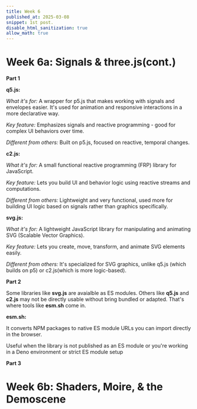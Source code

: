 ```yaml
---
title: Week 6 
published_at: 2025-03-08
snippet: 1st post.
disable_html_sanitization: true
allow_math: true
---
```


# Week 6a: Signals & three.js(cont.)

**Part 1**

**q5.js:**

*What it's for:* A wrapper for p5.js that makes working with signals and envelopes easier. It's used for animation and responsive interactions in a more declarative way.

*Key feature:* Emphasizes signals and reactive programming - good for complex UI behaviors over time. 

*Different from others:* Built on p5.js, focused on reactive, temporal changes.

**c2.js:**

*What it's for:* A small functional reactive programming (FRP) library for JavaScript.

*Key feature:* Lets you build UI and behavior logic using reactive streams and computations.

*Different from others:* Lightweight and very functional, used more for building UI logic based on signals rather than graphics specifically.

**svg.js:**

*What it's for:* A lightweight JavaScript library for manipulating and animating SVG (Scalable Vector Graphics).

*Key feature:* Lets you create, move, transform, and animate SVG elements easily. 

*Different from others:* It's specialized for SVG graphics, unlike q5.js (which builds on p5) or c2.js(which is more logic-based).

**Part 2**

Some libraries like **svg.js** are avaialble as ES modules. Others like **q5.js** and **c2.js** may not be directly usable without bring bundled or adapted. That's where tools like **esm.sh** come in.

**esm.sh:**

It converts NPM packages to native ES module URLs you can import directly in the browser.

Useful when the library is not published as an ES module or you're working in a Deno environment or strict ES module setup

**Part 3**


# Week 6b: Shaders, Moire, & the Demoscene